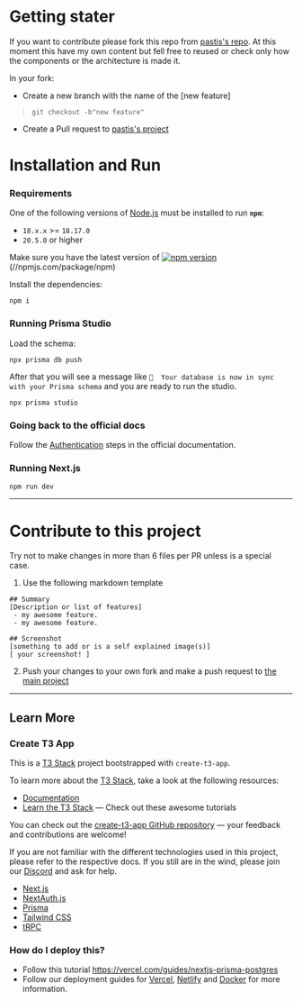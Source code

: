 # Getting stater

If you want to contribute please fork this repo from [pastis's repo](https://github.com/josepplloo/pastis).
At this moment this have my own content but fell free to reused or check only how the components or the architecture is made it.


In your fork:
- Create a new branch with the name of the [new feature]
> ``git checkout -b"new feature"``
- Create a Pull request to [pastis's project](https://github.com/josepplloo/pastis)

# Installation and Run

### Requirements

One of the following versions of [Node.js](https://nodejs.org/en/download/) must be installed to run **`npm`**:

* `18.x.x` >= `18.17.0`
* `20.5.0` or higher


Make sure you have the latest version of [![npm version](https://img.shields.io/npm/v/npm.svg)](https://npm.im/npm)(//npmjs.com/package/npm)


Install the dependencies:

``npm i``

### Running Prisma Studio

Load the schema:

``npx prisma db push``

After that you will see a message like `🚀  Your database is now in sync with your Prisma schema` and you are ready to run the studio.

``npx prisma studio``

### Going back to the official docs

Follow the [Authentication](https://create.t3.gg/en/usage/first-steps#authentication) steps in the official documentation.

### Running Next.js

`npm run dev`

___

# Contribute to this project
Try not to make changes in more than 6 files per PR unless is a special case.

1. Use the following markdown template
```
## Summary
[Description or list of features]
 - my awesome feature.
 - my awesome feature.

## Screenshot
[something to add or is a self explained image(s)]
[ your screenshot! ]
```

2. Push your changes to your own fork and make a push request to [the main project](https://github.com/josepplloo/pastis/pulls)

---

## Learn More

### Create T3 App

This is a [T3 Stack](https://create.t3.gg/) project bootstrapped with `create-t3-app`.

To learn more about the [T3 Stack](https://create.t3.gg/), take a look at the following resources:

- [Documentation](https://create.t3.gg/)
- [Learn the T3 Stack](https://create.t3.gg/en/faq#what-learning-resources-are-currently-available) — Check out these awesome tutorials

You can check out the [create-t3-app GitHub repository](https://github.com/t3-oss/create-t3-app) — your feedback and contributions are welcome!

If you are not familiar with the different technologies used in this project, please refer to the respective docs. If you still are in the wind, please join our [Discord](https://t3.gg/discord) and ask for help.

- [Next.js](https://nextjs.org)
- [NextAuth.js](https://next-auth.js.org)
- [Prisma](https://prisma.io)
- [Tailwind CSS](https://tailwindcss.com)
- [tRPC](https://trpc.io)

### How do I deploy this?
- Follow this tutorial https://vercel.com/guides/nextjs-prisma-postgres 
- Follow our deployment guides for [Vercel](https://create.t3.gg/en/deployment/vercel), [Netlify](https://create.t3.gg/en/deployment/netlify) and [Docker](https://create.t3.gg/en/deployment/docker) for more information.